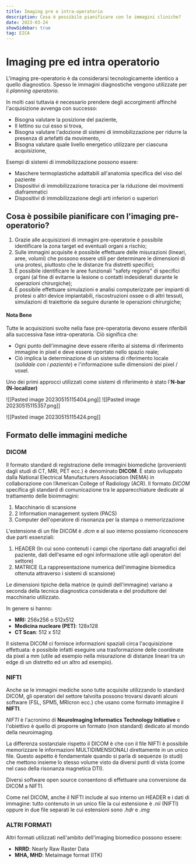 ```yaml
---
title: Imaging pre e intra-operatorio
description: Cosa è possibile pianificare con le immagini cliniche? 
date: 2023-03-24
showSidebar: true
tag: EICA
--- 
```

# Imaging pre ed intra operatorio

L'imaging pre-operatorio è da considerarsi tecnologicamente identico a quello diagnostico. Spesso le immagini diagnostiche vengono utilizzate per il *planning operatorio*. 

In molti casi tuttavia è necessario prendere degli accorgimenti affinché l'acquisizione avvenga con successo: 
- Bisogna valutare la posizione del paziente,
-  Il lettino su cui esso si trova,
- Bisogna valutare l'adozione di sistemi di immobilizzazione per ridurre la presenza di artefatti da movimento, 
- Bisogna valutare quale livello energetico utilizzare per ciascuna acquisizione, 

Esempi di sistemi di immobilizzazione possono essere: 
- Maschere termoplastiche adattabili all'anatomia specifica del viso del paziente
- Dispositivi di immobilizzazione toracica per la riduzione dei movimenti diaframmatici
- Dispositivi di immobilizzazione degli arti inferiori o superiori

## Cosa è possibile pianificare con l'imaging pre-operatorio? 

1. Grazie alle acquisizioni di immagini pre-operatorie è possibile identificare la zona target ed eventuali organi a rischio;
2. Sulle immagini acquisite è possibile effettuare delle misurazioni (lineari, aree, volumi) che possono essere utili per determinare le dimensioni di una protesi, piuttosto che le distanze fra distretti specifici; 
3. È possibile identificare le aree funzionali "safety regions" di specifici organi (al fine di evitarne la lesione o contatti indesiderati durante le operazioni chirurgiche);
4. È possibile effettuare simulazioni e analisi computerizzate per impianti di protesi o altri device impiantabili, riscostruzioni ossee o di altri tessuti, simulazioni di traiettorie da seguire durante le operazioni chirurgiche;

#### Nota Bene

Tutte le acquisizioni svolte nella fase pre-operatoria devono essere riferibili alla successiva fase intra-operatoria. Ciò significa che: 
- Ogni punto dell'immagine deve essere riferito al sistema di riferimento immagine in pixel e deve essere riportato nello spazio reale;
- Ciò implica la determinazione di un sistema di riferimento locale (*solidale con i paziente*) e l'informazione sulle dimensioni dei pixel / voxel. 

Uno dei primi approcci utilizzati come sistemi di riferimento è stato l'**N-bar (N-localizer)** 

![[Pasted image 20230515115404.png]]
![[Pasted image 20230515115357.png]]

![[Pasted image 20230515115424.png]]

## Formato delle immagini mediche

### DICOM
Il formato standard di registrazione delle immagini biomediche (provenienti dagli studi di CT, MRI, PET ecc.) è denominato **DICOM**.
È stato sviluppato dalla National Electrical Manufacturers Association (NEMA) in collaborazione con l’American College of Radiology (ACR).
Il formato *DICOM* specifica gli standard di comunicazione tra le apparecchiature dedicate al trattamento delle bioimmagini: 
1. Macchinario di scansione
2. 2 Information management system (PACS)
3. Computer dell'operatore di risonanza per la stampa o memorizzazione 

L'estensione di un file DICOM è *.dcm* e al suo interno possiamo riconoscere due parti essenziali: 
1. HEADER (In cui sono contenuti i campi che riportano dati anagrafici del paziente, dati dell'esame ed ogni informazione utile agli operatori del settore)
2. MATRICE (La rappresentazione numerica dell'immagine biomedica ottenuta attraverso i sistemi di scansione)

Le dimensioni tipiche della matrice (e quindi dell'immagine) variano a seconda della tecnica diagnostica considerata e del produttore del macchinario utilizzato. 

In genere si hanno: 
- **MRI:** 256x256 o 512x512
- **Medicina nucleare (PET)**: 128x128
- **CT Scan**: 512 x 512

Il sistema DICOM ci fornisce informazioni spaziali circa l'acquisizione effettuata: 
è possibile infatti eseguire una trasformazione delle coordinate da pixel a mm (utile ad esempio nella misurazione di distanze lineari tra un edge di un distretto ed un altro ad esempio).

### NIFTI
Anche se le immagini mediche sono tutte acquisite utilizzando lo standard DICOM, gli operatori del settore talvolta possono trovarsi davanti alcuni software (FSL, SPM5, MRIcron ecc.) che usano come formato immagine il **NIFTI**.

*NIFTI* è l'acronimo di **NeuroImaging Informatics Technology Initiative** e l'obiettivo è quello di proporre un formato (non standard) dedicato al mondo della neuroimaging. 

La differenza sostanziale rispetto il DICOM è che con il file NIFTI è possibile memorizzare le informazioni MULTIDIMENSIONALI direttamente in un unico file. Questo aspetto è fondamentale quando si parla di sequenze (o studi) che mettono insieme lo stesso volume visto da diversi punti di vista (come nel caso della risonanza magnetica DTI).

Diversi software open source consentono di effettuare una conversione da DICOM a NIFTI. 

Come nel DICOM, anche il NIFTI include al suo interno un HEADER e i dati di immagine: tutto contenuto in un unico file la cui estensione è *.nii* (NIFTI) oppure in due file separati le cui estensioni sono *.hdr* e *.img*

### ALTRI FORMATI
Altri formati utilizzati nell'ambito dell'imaging biomedico possono essere:
- **NRRD**: Nearly Raw Raster Data
- **MHA, MHD**: Metaimage format (ITK)

